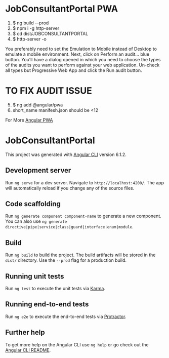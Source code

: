 # JobConsultantPortal PWA

1. $ ng build --prod
2. $ npm i -g http-server
3. $ cd dist/JOBCONSULTANTPORTAL
 4. $ http-server -o

 You preferably need to set the Emulation to Mobile instead of Desktop to emulate a mobile environment. Next, click on Perform an audit… blue button. You’ll have a dialog opened in which you need to choose the types of the audits you want to perform against your web application. Un-check all types but Progressive Web App and click the Run audit button.

# TO FIX AUDIT ISSUE
 5. $ ng add @angular/pwa
 6. short_name manifesh.json should be <12

 For More 
 [Angular PWA](https://www.smashingmagazine.com/2018/09/pwa-angular-6/)




# JobConsultantPortal

This project was generated with [Angular CLI](https://github.com/angular/angular-cli) version 6.1.2.

## Development server

Run `ng serve` for a dev server. Navigate to `http://localhost:4200/`. The app will automatically reload if you change any of the source files.

## Code scaffolding

Run `ng generate component component-name` to generate a new component. You can also use `ng generate directive|pipe|service|class|guard|interface|enum|module`.

## Build

Run `ng build` to build the project. The build artifacts will be stored in the `dist/` directory. Use the `--prod` flag for a production build.

## Running unit tests

Run `ng test` to execute the unit tests via [Karma](https://karma-runner.github.io).

## Running end-to-end tests

Run `ng e2e` to execute the end-to-end tests via [Protractor](http://www.protractortest.org/).

## Further help

To get more help on the Angular CLI use `ng help` or go check out the [Angular CLI README](https://github.com/angular/angular-cli/blob/master/README.md).
